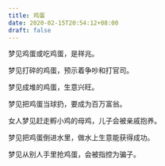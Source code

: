 ```yaml
---
title: 鸡蛋
date: 2020-02-15T20:54:12+08:00
draft: false
---
```


梦见鸡蛋或吃鸡蛋，是祥兆。



梦见打碎的鸡蛋，预示着争吵和打官司。



梦见成堆的鸡蛋，生意兴旺。



梦见把鸡蛋当球扔，要成为百万富翁。



女人梦见赶走孵小鸡的母鸡，儿子会被亲戚抱养。



梦见把鸡蛋倒进水里，做水上生意能获得成功。



梦见从别人手里抢鸡蛋，会被指控为骗子。

